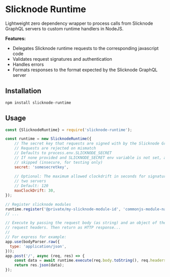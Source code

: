 # Slicknode Runtime

Lightweight zero dependency wrapper to process calls from Slicknode GraphQL servers to custom 
runtime handlers in NodeJS. 

**Features:**

-   Delegates Slicknode runtime requests to the corresponding javascript code
-   Validates request signatures and authentication
-   Handles errors
-   Formats responses to the format expected by the Slicknode GraphQL server

## Installation

    npm install slicknode-runtime
    
## Usage

```javascript
const {SlicknodeRuntime} = require('slicknode-runtime');

const runtime = new SlicknodeRuntime({
    // The secret key that requests are signed with by the Slicknode GraphQL server
    // Requests are rejected on mismatch
    // Defaults to process.env.SLICKNODE_SECRET
    // If none provided and SLICKNODE_SECRET env variable is not set, authentication is
    // skipped (insecure, for testing only)
    secret: 'somesecretkey',
    
    // Optional: The maximum allowed clockdrift in seconds for signature timestamps between the
    // two servers
    // Default: 120
    maxClockDrift: 30, 
});

// Register slicknode modules
runtime.register('@private/my-slicknode-module-id', 'commonjs-module-name');
// ...

// Execute by passing the request body (as string) and an object of the
// request headers. Then return as HTTP response...
//
// For express for example:
app.use(bodyParser.raw({
  type: 'application/json',
}));
app.post('/', async (req, res) => {
    const data = await runtime.execute(req.body.toString(), req.headers);
    return res.json(data);
});
```
